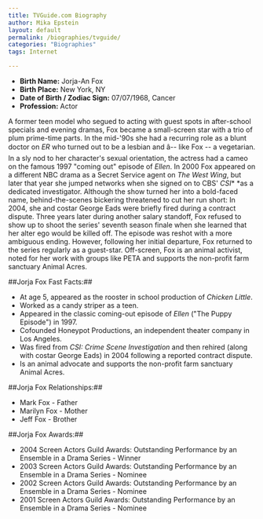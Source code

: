 ```yaml
---
title: TVGuide.com Biography
author: Mika Epstein
layout: default
permalink: /biographies/tvguide/
categories: "Biographies"
tags: Internet

---
```


* **Birth Name:** Jorja-An Fox  
* **Birth Place:** New York, NY  
* **Date of Birth / Zodiac Sign:** 07/07/1968, Cancer  
* **Profession:** Actor

A former teen model who segued to acting with guest spots in after-school specials and evening dramas, Fox became a small-screen star with a trio of plum prime-time parts. In the mid-'90s she had a recurring role as a blunt doctor on *ER*&nbsp;who turned out to be a lesbian and â-- like Fox -- a vegetarian. In a sly nod to her character's sexual orientation, the actress had a cameo on the famous 1997 "coming out" episode of *Ellen*. In 2000 Fox appeared on a different NBC drama as a Secret Service agent on *The West Wing*, but later that year she jumped networks when she signed on to CBS' *CSI**&nbsp;*as a dedicated investigator. Although the show turned her into a bold-faced name, behind-the-scenes bickering threatened to cut her run short: In 2004, she and costar George Eads were briefly fired during a contract dispute. Three years later during another salary standoff, Fox refused to show up to shoot the series' seventh season finale when she learned that her alter ego would be killed off. The episode was reshot with a more ambiguous ending. However, following her initial departure, Fox returned to the series regularly as a guest-star. Off-screen, Fox is an animal activist, noted for her work with groups like PETA and supports the non-profit farm sanctuary Animal Acres.

##Jorja Fox Fast Facts:##  
* At age 5,&nbsp;appeared as the rooster in school production of&nbsp;*Chicken Little*.  
* Worked as a candy striper as a teen.  
* Appeared in the classic coming-out episode of *Ellen* ("The Puppy Episode") in 1997.  
* Cofounded Honeypot Productions, an independent theater company in Los Angeles.  
* Was fired from *CSI: Crime Scene Investigation* and then rehired (along with costar George Eads) in 2004 following a reported contract dispute.  
* Is an animal advocate and supports the non-profit farm sanctuary Animal Acres.

##Jorja Fox Relationships:##  
* Mark Fox - Father  
* Marilyn Fox - Mother  
* Jeff Fox - Brother

##Jorja Fox Awards:##  
* 2004 Screen Actors Guild Awards: Outstanding Performance by an Ensemble in a Drama Series - Winner  
* 2003 Screen Actors Guild Awards: Outstanding Performance by an Ensemble in a Drama Series - Nominee  
* 2002 Screen Actors Guild Awards: Outstanding Performance by an Ensemble in a Drama Series - Nominee  
* 2001 Screen Actors Guild Awards: Outstanding Performance by an Ensemble in a Drama Series - Nominee  